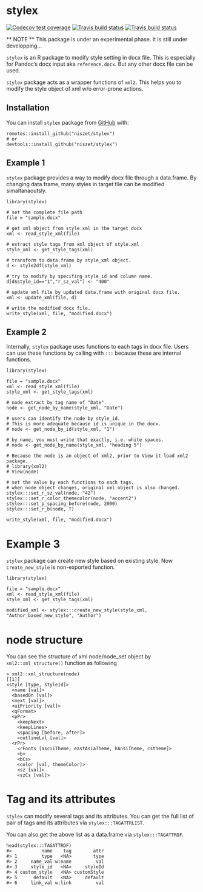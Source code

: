 
<!-- README.md is generated from README.Rmd. Please edit that file -->

stylex
======

<!-- badges: start -->

[![Codecov test
coverage](https://codecov.io/gh/niszet/stylex/branch/master/graph/badge.svg)](https://codecov.io/gh/niszet/stylex?branch=master)
[![Travis build
status](https://travis-ci.com/niszet/stylex.svg?branch=master)](https://travis-ci.com/niszet/stylex)
[![Travis build
status](https://travis-ci.org/niszet/stylex.svg?branch=master)](https://travis-ci.org/niszet/stylex)
<!-- badges: end -->

\*\* NOTE \*\* This package is under an experimental phase. It is still
under developping…

`stylex` is an R package to modify style setting in docx file. This is
especially for Pandoc’s docx input aka `reference.docx`. But any other
docx file can be used.

`stylex` package acts as a wrapper functions of `xml2`. This helps you
to modify the style object of xml w/o error-prone actions.

Installation
------------

You can install `stylex` package from
[GitHub](https://github.com/niszet/stylex) with:

    remotes::install_github("niszet/stylex")
    # or
    devtools::install_github("niszet/stylex")

Example 1
---------

`stylex` package provides a way to modify docx file through a
data.frame. By changing data.frame, many styles in target file can be
modified simaltanaoutsly.

    library(stylex)

    # set the complete file path
    file = "sample.docx"

    # get xml object from style.xml in the target docx
    xml <- read_style_xml(file)

    # extract style tags from xml object of style.xml
    style_xml <- get_style_tags(xml)

    # transform to data.frame by style_xml object.
    d <- style2df(style_xml)

    # try to modify by specifing style_id and column name.
    d[d$style_id=="1","r_sz_val"] <- "400"

    # update xml file by updated data.frame with original docx file.
    xml <- update_xml(file, d)

    # write the modified docx file.
    write_style(xml, file, "modified.docx")

Example 2
---------

Internally, `stylex` package uses functions to each tags in docx file.
Users can use these functions by calling with `:::` because these are
internal functions.

    library(stylex)

    file = "sample.docx"
    xml <- read_style_xml(file)
    style_xml <- get_style_tags(xml)

    # node extract by tag name of "Date".
    node <- get_node_by_name(style_xml, "Date")

    # users can identify the node by style_id.
    # This is more adequate because id is unique in the docx.
    # node <- get_node_by_id(style_xml, "1")

    # by name, you must write that exactly, i.e. white spaces.
    # node <- get_node_by_name(style_xml, "heading 5")

    # Because the node is an object of xml2, prior to View it load xml2 package.
    # library(xml2)
    # View(node)

    # set the value by each functions to each tags.
    # when node object changes, original xml object is also changed.
    stylex:::set_r_sz_val(node, "42")
    stylex:::set_r_color_themecolor(node, "accent2")
    stylex:::set_p_spacing_before(node, 2000)
    stylex:::set_r_b(node, T)

    write_style(xml, file, "modified.docx")

Example 3
=========

`stylex` package can create new style based on existing style. Now
`create_new_style` is non-exported function.

    library(stylex)

    file = "sample.docx"
    xml <- read_style_xml(file)
    style_xml <- get_style_tags(xml)

    modified_xml <- stylex:::create_new_style(style_xml, "Author_based_new_style", "Author")

node structure
==============

You can see the structure of xml node/node\_set object by
`xml2::xml_structure()` function as following

    > xml2::xml_structure(node)
    [[1]]
    <style [type, styleId]>
      <name [val]>
      <basedOn [val]>
      <next [val]>
      <uiPriority [val]>
      <qFormat>
      <pPr>
        <keepNext>
        <keepLines>
        <spacing [before, after]>
        <outlineLvl [val]>
      <rPr>
        <rFonts [asciiTheme, eastAsiaTheme, hAnsiTheme, cstheme]>
        <b>
        <bCs>
        <color [val, themeColor]>
        <sz [val]>
        <szCs [val]>

Tag and its attributes
======================

`stylex` can modify several tags and its attributes. You can get the
full list of pair of tags and its attributes via `stylex:::TAGATTRLIST`.

You can also get the above list as a data.frame via
`stylex:::TAGATTRDF`.

    head(stylex:::TAGATTRDF)
    #>           name    tag        attr
    #> 1         type   <NA>        type
    #> 2     name_val w:name         val
    #> 3     style_id   <NA>     styleId
    #> 4 custom_style   <NA> customStyle
    #> 5      default   <NA>     default
    #> 6     link_val w:link         val
